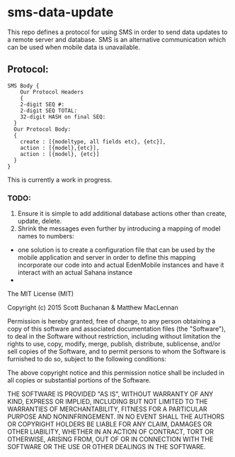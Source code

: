# sms-data-update

This repo defines a protocol for using SMS in order to send data updates to a remote server and database. SMS is an alternative communication which can be used when mobile data is unavailable.

## Protocol:
```
SMS Body {
	Our Protocol Headers 
	{
  	2-digit SEQ #:
  	2-digit SEQ TOTAL:
  	32-digit HASH on final SEQ:
  }
  Our Protocol Body:
  { 
   	create : [{modeltype, all fields etc}, {etc}],
    action : [{model},{etc}],
    action : [{model}, {etc}]
  } 
}
```

This is currently a work in progress.

### TODO:

1. Ensure it is simple to add additional database actions other than create, update, delete.
2. Shrink the messages even further by introducing a mapping of model names to numbers:
  * one solution is to create a configuration file that can be used by the mobile application and server in order to define this mapping incorporate our code into and actual EdenMobile instances and have it interact with an actual Sahana instance
  * 
  
The MIT License (MIT)

Copyright (c) 2015 Scott Buchanan & Matthew MacLennan

Permission is hereby granted, free of charge, to any person obtaining a copy
of this software and associated documentation files (the "Software"), to deal
in the Software without restriction, including without limitation the rights
to use, copy, modify, merge, publish, distribute, sublicense, and/or sell
copies of the Software, and to permit persons to whom the Software is
furnished to do so, subject to the following conditions:

The above copyright notice and this permission notice shall be included in
all copies or substantial portions of the Software.

THE SOFTWARE IS PROVIDED "AS IS", WITHOUT WARRANTY OF ANY KIND, EXPRESS OR
IMPLIED, INCLUDING BUT NOT LIMITED TO THE WARRANTIES OF MERCHANTABILITY,
FITNESS FOR A PARTICULAR PURPOSE AND NONINFRINGEMENT. IN NO EVENT SHALL THE
AUTHORS OR COPYRIGHT HOLDERS BE LIABLE FOR ANY CLAIM, DAMAGES OR OTHER
LIABILITY, WHETHER IN AN ACTION OF CONTRACT, TORT OR OTHERWISE, ARISING FROM,
OUT OF OR IN CONNECTION WITH THE SOFTWARE OR THE USE OR OTHER DEALINGS IN
THE SOFTWARE.
